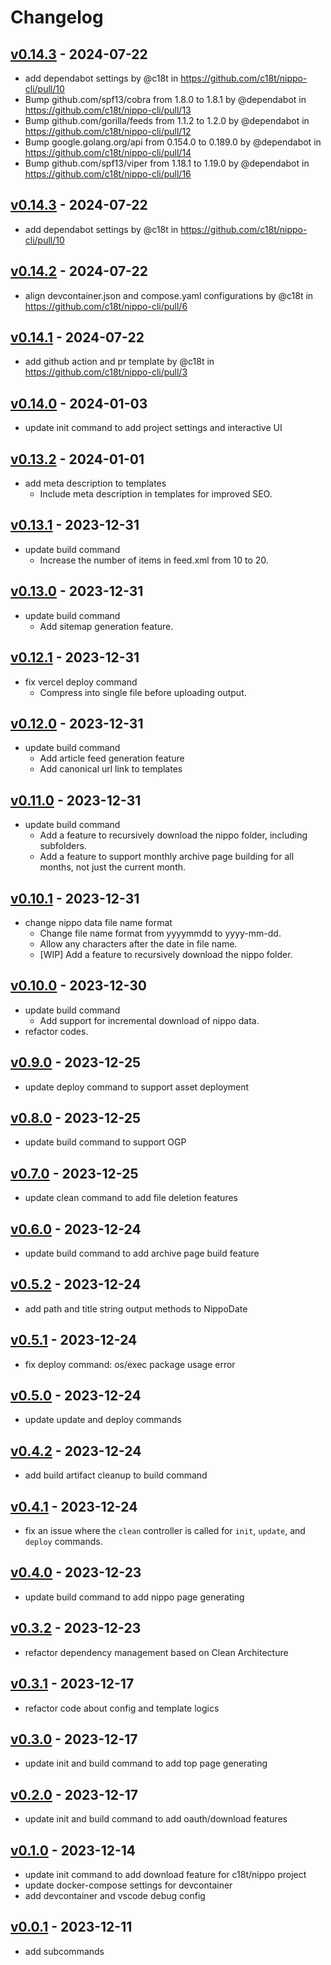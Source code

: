 # Changelog

## [v0.14.3](https://github.com/c18t/nippo-cli/compare/v0.14.2...v0.14.3) - 2024-07-22
- add dependabot settings by @c18t in https://github.com/c18t/nippo-cli/pull/10
- Bump github.com/spf13/cobra from 1.8.0 to 1.8.1 by @dependabot in https://github.com/c18t/nippo-cli/pull/13
- Bump github.com/gorilla/feeds from 1.1.2 to 1.2.0 by @dependabot in https://github.com/c18t/nippo-cli/pull/12
- Bump google.golang.org/api from 0.154.0 to 0.189.0 by @dependabot in https://github.com/c18t/nippo-cli/pull/14
- Bump github.com/spf13/viper from 1.18.1 to 1.19.0 by @dependabot in https://github.com/c18t/nippo-cli/pull/16

## [v0.14.3](https://github.com/c18t/nippo-cli/compare/v0.14.2...v0.14.3) - 2024-07-22
- add dependabot settings by @c18t in https://github.com/c18t/nippo-cli/pull/10

## [v0.14.2](https://github.com/c18t/nippo-cli/compare/v0.14.1...v0.14.2) - 2024-07-22
- align devcontainer.json and compose.yaml configurations by @c18t in https://github.com/c18t/nippo-cli/pull/6

## [v0.14.1](https://github.com/c18t/nippo-cli/compare/v0.14.0...v0.14.1) - 2024-07-22

- add github action and pr template by @c18t in https://github.com/c18t/nippo-cli/pull/3

## [v0.14.0](https://github.com/c18t/nippo-cli/compare/v0.13.2...v0.14.0) - 2024-01-03

- update init command to add project settings and interactive UI

## [v0.13.2](https://github.com/c18t/nippo-cli/compare/v0.13.1...v0.13.2) - 2024-01-01

- add meta description to templates
  - Include meta description in templates for improved SEO.

## [v0.13.1](https://github.com/c18t/nippo-cli/compare/v0.13.0...v0.13.1) - 2023-12-31

- update build command
  - Increase the number of items in feed.xml from 10 to 20.

## [v0.13.0](https://github.com/c18t/nippo-cli/compare/v0.12.1...v0.13.0) - 2023-12-31

- update build command
  - Add sitemap generation feature.

## [v0.12.1](https://github.com/c18t/nippo-cli/compare/v0.12.0...v0.12.1) - 2023-12-31

- fix vercel deploy command
  - Compress into single file before uploading output.

## [v0.12.0](https://github.com/c18t/nippo-cli/compare/v0.11.0...v0.12.0) - 2023-12-31

- update build command
  - Add article feed generation feature
  - Add canonical url link to templates

## [v0.11.0](https://github.com/c18t/nippo-cli/compare/v0.10.1...v0.11.0) - 2023-12-31

- update build command
  - Add a feature to recursively download the nippo folder, including subfolders.
  - Add a feature to support monthly archive page building for all months, not just the current month.

## [v0.10.1](https://github.com/c18t/nippo-cli/compare/v0.10.0...v0.10.1) - 2023-12-31

- change nippo data file name format
  - Change file name format from yyyymmdd to yyyy-mm-dd.
  - Allow any characters after the date in file name.
  - [WIP] Add a feature to recursively download the nippo folder.

## [v0.10.0](https://github.com/c18t/nippo-cli/compare/v0.9.0...v0.10.0) - 2023-12-30

- update build command
  - Add support for incremental download of nippo data.
- refactor codes.

## [v0.9.0](https://github.com/c18t/nippo-cli/compare/v0.8.0...v0.9.0) - 2023-12-25

- update deploy command to support asset deployment

## [v0.8.0](https://github.com/c18t/nippo-cli/compare/v0.7.0...v0.8.0) - 2023-12-25

- update build command to support OGP

## [v0.7.0](https://github.com/c18t/nippo-cli/compare/v0.6.0...v0.7.0) - 2023-12-25

- update clean command to add file deletion features

## [v0.6.0](https://github.com/c18t/nippo-cli/compare/v0.5.2...v0.6.0) - 2023-12-24

- update build command to add archive page build feature

## [v0.5.2](https://github.com/c18t/nippo-cli/compare/v0.5.1...v0.5.2) - 2023-12-24

- add path and title string output methods to NippoDate

## [v0.5.1](https://github.com/c18t/nippo-cli/compare/v0.5.0...v0.5.1) - 2023-12-24

- fix deploy command: os/exec package usage error

## [v0.5.0](https://github.com/c18t/nippo-cli/compare/v0.4.2...v0.5.0) - 2023-12-24

- update update and deploy commands

## [v0.4.2](https://github.com/c18t/nippo-cli/compare/v0.4.1...v0.4.2) - 2023-12-24

- add build artifact cleanup to build command

## [v0.4.1](https://github.com/c18t/nippo-cli/compare/v0.4.0...v0.4.1) - 2023-12-24

- fix an issue where the `clean` controller is called for `init`, `update`, and `deploy` commands.

## [v0.4.0](https://github.com/c18t/nippo-cli/compare/v0.3.2...v0.4.0) - 2023-12-23

- update build command to add nippo page generating

## [v0.3.2](https://github.com/c18t/nippo-cli/compare/v0.3.1...v0.3.2) - 2023-12-23

- refactor dependency management based on Clean Architecture

## [v0.3.1](https://github.com/c18t/nippo-cli/compare/v0.3.0...v0.3.1) - 2023-12-17

- refactor code about config and template logics

## [v0.3.0](https://github.com/c18t/nippo-cli/compare/v0.3.0...v0.3.1) - 2023-12-17

- update init and build command to add top page generating

## [v0.2.0](https://github.com/c18t/nippo-cli/compare/v0.1.0...v0.2.0) - 2023-12-17

- update init and build command to add oauth/download features

## [v0.1.0](https://github.com/c18t/nippo-cli/compare/v0.0.1...v0.1.0) - 2023-12-14

- update init command to add download feature for c18t/nippo project
- update docker-compose settings for devcontainer
- add devcontainer and vscode debug config

## [v0.0.1](https://github.com/c18t/nippo-cli/compare/0a388100d49db6775647808ab6cba61cd2cd029e...v0.0.1) - 2023-12-11

- add subcommands
